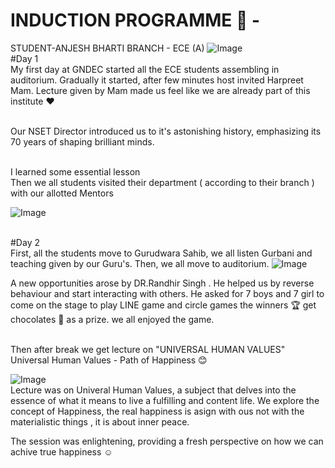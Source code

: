 # INDUCTION PROGRAMME 🏫 -
STUDENT-ANJESH BHARTI 
BRANCH - ECE (A)
![Image](https://github.com/user-attachments/assets/26ad6431-c03d-4f45-be0d-478cb067872b)
<br>#Day 1
<br>My first day at GNDEC started all the ECE students assembling in auditorium. Gradually it started, after few minutes host invited Harpreet Mam. Lecture given by Mam made us feel like we are already part of this institute ♥️ 

 <br>Our NSET Director introduced us to it's astonishing history, emphasizing its 70 years of shaping brilliant minds.
 
 <br> I learned some essential lesson 
<br> Then we all students visited their department ( according to their branch ) with our allotted Mentors 

![Image](https://github.com/user-attachments/assets/c6a62c58-2178-4598-b345-8f1d46b9927a)

<br> #Day 2 
<br> First, all the students move to Gurudwara Sahib, we all listen Gurbani and teaching given by our Guru's. Then, we all move to auditorium.
![Image](https://github.com/user-attachments/assets/3e82bcc1-e762-4a51-adcd-e4d20d5e85bb)

A new opportunities arose by DR.Randhir Singh . He helped us by reverse behaviour and start interacting with others. He 
asked for 7 boys and 7 girl to come on the stage to play LINE game and 
circle games the winners 🏆 get chocolates 🍫 as a prize. we all enjoyed the game.

<br> Then after break we get lecture on "UNIVERSAL HUMAN VALUES"
<br> Universal Human Values - Path of Happiness 😊 

![Image](https://github.com/user-attachments/assets/0b94c06d-bbb0-418f-b97b-830131003671)
<br> Lecture  was on Univeral Human Values, a subject that delves 
into the essence of what it means to live a fulfilling and content life. We explore the concept of Happiness, the real happiness is asign with ous not with the materialistic things , it is about inner peace.

The session was enlightening, providing a fresh perspective on how we can achive true happiness ☺️ 


















